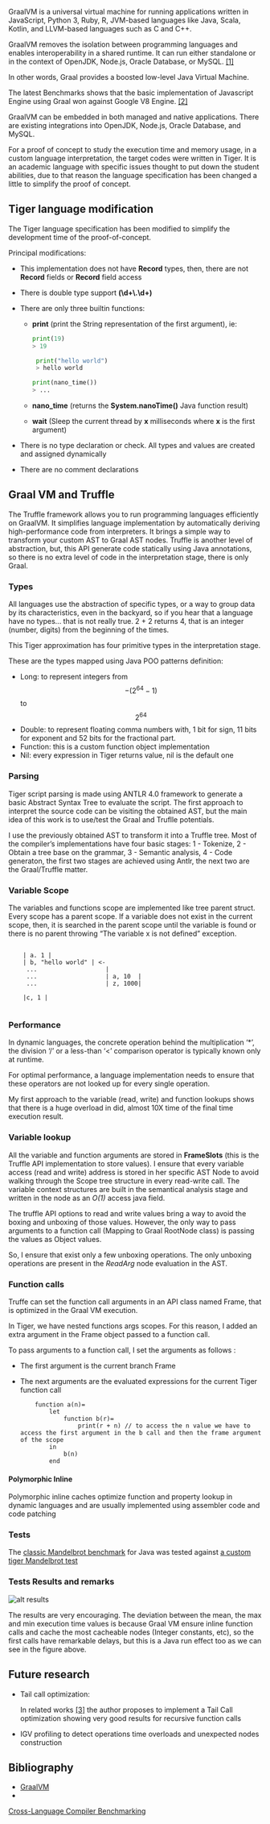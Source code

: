 

GraalVM is a universal virtual machine for running applications written in JavaScript, Python 3, Ruby, R, JVM-based languages like Java, Scala, Kotlin, and LLVM-based languages such as C and C++.

GraalVM removes the isolation between programming languages and enables interoperability in a shared runtime. It can run either standalone or in the context of OpenJDK, Node.js, Oracle Database, or MySQL.
<a href="#bib1">[1]</a> 

In other words, Graal provides a boosted low-level Java Virtual Machine.

The latest Benchmarks shows that the basic implementation of Javascript Engine using Graal won against Google V8 Engine. <a href="#bib2">[2]</a>

GraalVM can be embedded in both managed and native applications. There are existing integrations into OpenJDK, Node.js, Oracle Database, and MySQL.

For a proof of concept to study the execution time and memory usage, in a custom language interpretation, the target codes were written in Tiger. It is an academic language with specific issues thought to put down the student abilities, due to that reason the language specification has been changed a little to simplify the proof of concept.


## Tiger language modification ##
The Tiger language specification has been modified to simplify the development time of the proof-of-concept.

Principal modifications:
-  This implementation does not have **Record** types, then, there are not  **Record** fields or **Record** field access

-  There is double type support **(\d+\\.\d+)**

- There are only three builtin functions:
    - **print** (print the String representation of the first argument), ie: 
        
        ``` python
        print(19)
        > 19
        ```
        

        ``` python
         print("hello world")
         > hello world
        ```
        
        ``` python
        print(nano_time())
        > ... 
        ```
    
    - **nano_time** (returns the **System.nanoTime()** Java function result)
    - **wait** (Sleep the current thread by **x** milliseconds where **x** is the first argument)
    
- There is no type declaration or check. All types and values are created and assigned dynamically

- There are no comment declarations

## Graal VM and Truffle

The Truffle framework allows you to run programming languages efficiently on GraalVM. It simplifies language implementation by automatically deriving high-performance code from interpreters. It brings a simple way to transform your custom AST to Graal AST nodes. Truffle is another level of abstraction, but, this API generate code statically using Java annotations, so there is no extra level of code in the interpretation stage, there is only Graal.


### Types

All languages use the abstraction of specific types, or a way to group data by its characteristics, even in the backyard, so if you hear that a language have no types... that is not really true. 2 + 2 returns 4, that is an integer (number, digits) from the beginning of the times.

This Tiger approximation has four primitive types in the interpretation stage.

These are the types mapped using Java POO patterns definition:

   - Long: to represent integers from $$-(2^{64} - 1)$$ to $$2^{64}$$
   - Double: to represent floating comma numbers with, 1 bit for sign, 11 bits for exponent and 52 bits for the fractional part.
   - Function: this is a custom function object implementation
   - Nil: every expression in Tiger returns value, nil is the default one


### Parsing

Tiger script parsing is made using ANTLR 4.0 framework to generate a basic Abstract Syntax Tree to evaluate the script. The first approach to interpret the source code can be visiting the obtained AST, but the main idea of this work is to use/test the Graal and Truflle potentials.

I use the previously obtained AST to transform it into a Truffle tree. Most of the compiler’s implementations have four basic stages: 1 - Tokenize, 2 - Obtain a tree base on the grammar, 3 - Semantic analysis, 4 - Code generaton, the first two stages are achieved using Antlr, the next two are the Graal/Truffle matter.

### Variable Scope

The variables and functions scope are implemented like tree parent struct. Every scope has a parent scope. If a variable does not exist in the current scope, then, it is searched in the parent scope until the variable is found or there is no parent throwing “The variable x is not defined” exception.

```
    
    | a. 1 |
    | b, "hello world" | <-
     ...                   |
     ...                   | a, 10  |
     ...                   | z, 1000|
     
    |c, 1 |
     
```

### Performance

In dynamic languages, the concrete operation behind the multiplication ‘*’, the division ‘/’ or a less-than ‘<’ comparison operator is typically known only at runtime.
 
For optimal performance, a language implementation needs to ensure that these operators are not looked up for every single operation. 

My first approach to the variable (read, write) and function lookups shows that there is a huge overload in did, almost 10X time of the final time execution result. 

### Variable lookup

All the variable and function arguments are stored in **FrameSlots** (this is the Truffle API implementation to store values). I ensure that every variable access (read and write) address is stored in her specific AST Node to avoid walking through the Scope tree structure in every read-write call. The variable context structures are built in the semantical analysis stage and written in the node as an *O(1)* access java field.

The truffle API options to read and write values bring a way to avoid the boxing and unboxing of those values. However, the only way to pass arguments to a function call (Mapping to Graal RootNode class) is passing the values as Object values.

So, I ensure that exist only a few unboxing operations. The only unboxing operations are present in the *ReadArg* node evaluation in the AST.

### Function calls

Truffe can set the function call arguments in an API class named Frame, that is optimized in the Graal VM execution.

In Tiger, we have nested functions args scopes. For this reason, I added an extra argument in the Frame object passed to a function call.

To pass arguments to a function call, I set the arguments as follows :
   - The first argument is the current branch Frame
   - The next arguments are the evaluated expressions for the current Tiger function call
    
        ```
            function a(n)=
                let
                    function b(r)=
                        print(r + n) // to access the n value we have to access the first argument in the b call and then the frame argument of the scope
                in
                    b(n)
                end
        ```
        
        
#### Polymorphic Inline
Polymorphic inline caches optimize function and property lookup in dynamic languages and are usually implemented using assembler code and code patching

### Tests

The <a href="https://github.com/smarr/Classic-Benchmarks/blob/master/benchmarks/Mandelbrot.java#L42ß">classic Mandelbrot benchmark</a> for Java was tested against <a href="https://github.com/Jacarte/tiger-graal/tree/master/tiger-compiler/src/tests/mandelbrot.tiger">a custom tiger Mandelbrot test<a>

### Tests Results and remarks

![alt results](/imgs/result.png)

The results are very encouraging. The deviation between the mean, the max and min execution time values is because Graal VM ensure inline function calls and cache the most cacheable nodes (Integer constants, etc), so the first calls have remarkable delays, but this is a Java run effect too as we can see in the figure above.




## Future research
- Tail call optimization:

    In related works <a href="http://cesquivias.github.io/blog/2015/01/15/writing-a-language-in-truffle-part-4-adding-features-the-truffle-way/">[3]</a> the author proposes to implement a Tail Call optimization showing very good results for recursive function calls
- IGV profiling to detect operations time overloads and unexpected nodes construction

    
## Bibliography

- <a href="https://www.GraalVM.org" id="bib1">GraalVM</a>
- <a id="bib2" href="http://stefan-marr.de/papers/dls-marr-et-al-cross-language-compiler-benchmarking-are-we-fast-yet/">
Cross-Language Compiler Benchmarking</a>
